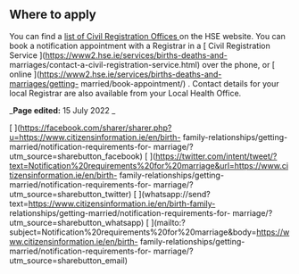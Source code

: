 ##  Where to apply

You can find a [ list of Civil Registration Offices
](http://www.hse.ie/eng/services/list/1/bdm/contactus/) on the HSE website.
You can book a notification appointment with a Registrar in a [ Civil
Registration Service ](https://www2.hse.ie/services/births-deaths-and-
marriages/contact-a-civil-registration-service.html) over the phone, or [
online ](https://www2.hse.ie/services/births-deaths-and-marriages/getting-
married/book-appointment/) . Contact details for your local Registrar are also
available from your Local Health Office.  

_**Page edited:** 15 July 2022 _

[
](https://facebook.com/sharer/sharer.php?u=https://www.citizensinformation.ie/en/birth-
family-relationships/getting-married/notification-requirements-for-
marriage/?utm_source=sharebutton_facebook) [
](https://twitter.com/intent/tweet/?text=Notification%20requirements%20for%20marriage&url=https://www.citizensinformation.ie/en/birth-
family-relationships/getting-married/notification-requirements-for-
marriage/?utm_source=sharebutton_twitter) [
](whatsapp://send?text=https://www.citizensinformation.ie/en/birth-family-
relationships/getting-married/notification-requirements-for-
marriage/?utm_source=sharebutton_whatsapp) [
](mailto:?subject=Notification%20requirements%20for%20marriage&body=https://www.citizensinformation.ie/en/birth-
family-relationships/getting-married/notification-requirements-for-
marriage/?utm_source=sharebutton_email) [ ](javascript:void\(0\))
